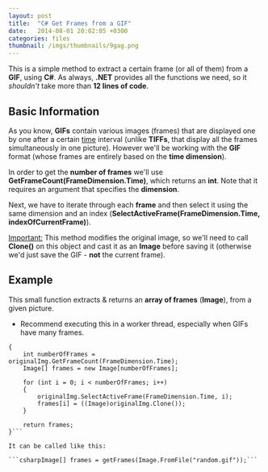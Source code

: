 ```yaml
---
layout: post
title:  "C# Get Frames from a GIF"
date:   2014-08-01 20:02:05 +0300
categories: files
thumbnail: /imgs/thumbnails/9gag.png
---
```


This is a simple method to extract a certain frame (or all of them) from a **GIF**, using **C#**. As always, **.NET** provides all the functions we need, so it _shouldn't_ take more than **12 lines of code**.

## Basic Information

As you know, **GIFs** contain various images (frames) that are displayed one by one after a certain <u>time</u> interval (unlike **TIFFs**, that display all the frames simultaneously in one picture). However we'll be working with the **GIF** format (whose frames are entirely based on the **time dimension**).

In order to get the **number of frames** we'll use **GetFrameCount(FrameDimension.Time)**, which returns an **int**. Note that it requires an argument that specifies the **dimension**.

Next, we have to iterate through each **frame** and then select it using the same dimension and an index (**SelectActiveFrame(FrameDimension.Time, indexOfCurrentFrame)**).

<u>Important:</u> This method modifies the original image, so we'll need to call **Clone()** on this object and cast it as an **Image** before saving it (otherwise we'd just save the GIF - **not** the current frame).

## Example

This small function extracts & returns an **array of frames** (**Image**), from a given picture.

* Recommend executing this in a worker thread, especially when GIFs have many frames.

```csharpImage[] getFrames(Image originalImg)
{
    int numberOfFrames = originalImg.GetFrameCount(FrameDimension.Time);
    Image[] frames = new Image[numberOfFrames];

    for (int i = 0; i < numberOfFrames; i++)
    {
        originalImg.SelectActiveFrame(FrameDimension.Time, i);
        frames[i] = ((Image)originalImg.Clone());
    }

    return frames;
}```

It can be called like this:

```csharpImage[] frames = getFrames(Image.FromFile("random.gif"));```